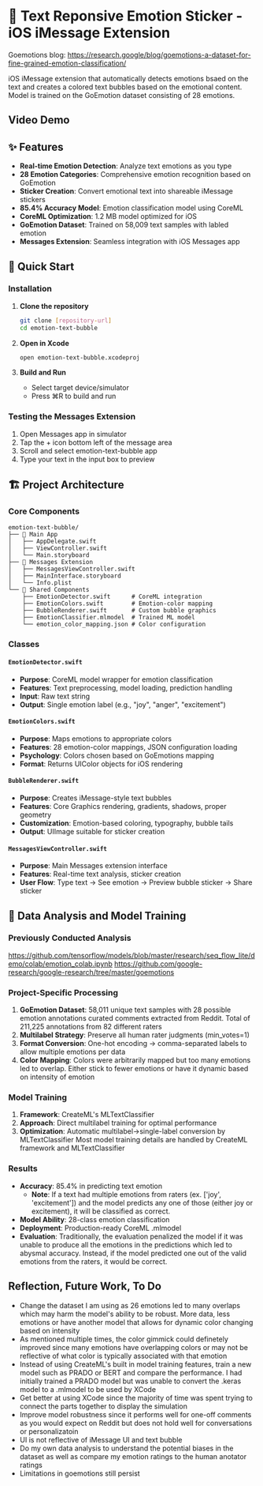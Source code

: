 # 🍎 Text Reponsive Emotion Sticker - iOS iMessage Extension

Goemotions blog: https://research.google/blog/goemotions-a-dataset-for-fine-grained-emotion-classification/

iOS iMessage extension that automatically detects emotions bsaed on the text and creates a colored text bubbles based on the emotional content. Model is trained on the GoEmotion dataset consisting of 28 emotions.

## Video Demo


## ✨ Features

- **Real-time Emotion Detection**: Analyze text emotions as you type
- **28 Emotion Categories**: Comprehensive emotion recognition based on GoEmotion
- **Sticker Creation**: Convert emotional text into shareable iMessage stickers
- **85.4% Accuracy Model**: Emotion classification model using CoreML
- **CoreML Optimization**: 1.2 MB model optimized for iOS
- **GoEmotion Dataset**: Trained on 58,009 text samples with labled emotion
- **Messages Extension**: Seamless integration with iOS Messages app

## 🚀 Quick Start

### Installation
1. **Clone the repository**
   ```bash
   git clone [repository-url]
   cd emotion-text-bubble
   ```

2. **Open in Xcode**
   ```bash
   open emotion-text-bubble.xcodeproj
   ```

3. **Build and Run**
   - Select target device/simulator
   - Press ⌘R to build and run

### Testing the Messages Extension
1. Open Messages app in simulator
3. Tap the + icon bottom left of the message area
4. Scroll and select emotion-text-bubble app
5. Type your text in the input box to preview

## 🏗️ Project Architecture

### Core Components

```
emotion-text-bubble/
├── 📱 Main App
│   ├── AppDelegate.swift
│   ├── ViewController.swift
│   └── Main.storyboard
├── 💬 Messages Extension
│   ├── MessagesViewController.swift
│   ├── MainInterface.storyboard
│   └── Info.plist
└── 🔄 Shared Components
    ├── EmotionDetector.swift      # CoreML integration
    ├── EmotionColors.swift        # Emotion-color mapping
    ├── BubbleRenderer.swift       # Custom bubble graphics
    ├── EmotionClassifier.mlmodel  # Trained ML model
    └── emotion_color_mapping.json # Color configuration
```

### Classes

#### `EmotionDetector.swift`
- **Purpose**: CoreML model wrapper for emotion classification
- **Features**: Text preprocessing, model loading, prediction handling
- **Input**: Raw text string
- **Output**: Single emotion label (e.g., "joy", "anger", "excitement")

#### `EmotionColors.swift`
- **Purpose**: Maps emotions to appropriate colors
- **Features**: 28 emotion-color mappings, JSON configuration loading
- **Psychology**: Colors chosen based on GoEmotions mapping
- **Format**: Returns UIColor objects for iOS rendering

#### `BubbleRenderer.swift`
- **Purpose**: Creates iMessage-style text bubbles
- **Features**: Core Graphics rendering, gradients, shadows, proper geometry
- **Customization**: Emotion-based coloring, typography, bubble tails
- **Output**: UIImage suitable for sticker creation

#### `MessagesViewController.swift`
- **Purpose**: Main Messages extension interface
- **Features**: Real-time text analysis, sticker creation
- **User Flow**: Type text → See emotion → Preview bubble sticker → Share sticker

## 🔬 Data Analysis and Model Training

### Previously Conducted Analysis
https://github.com/tensorflow/models/blob/master/research/seq_flow_lite/demo/colab/emotion_colab.ipynb
https://github.com/google-research/google-research/tree/master/goemotions

### Project-Specific Processing
1. **GoEmotion Dataset**: 58,011 unique text samples with 28 possible emotion annotations curated comments extracted from Reddit. Total of 211,225 annotations from 82 different raters
2. **Multilabel Strategy**: Preserve all human rater judgments (min_votes=1)
3. **Format Conversion**: One-hot encoding → comma-separated labels to allow multiple emotions per data
4. **Color Mapping**: Colors were arbitrarily mapped but too many emotions led to overlap. Either stick to fewer emotions or have it dynamic based on intensity of emotion

### Model Training
1. **Framework**: CreateML's MLTextClassifier
2. **Approach**: Direct multilabel training for optimal performance
3. **Optimization**: Automatic multilabel→single-label conversion by MLTextClassifier
Most model training details are handled by CreateML framework and MLTextClassifier

### Results
- **Accuracy**: 85.4% in predicting text emotion
   - **Note**: If a text had multiple emotions from raters (ex. ['joy', 'excitement']) and the model predicts any one of those (either joy or excitement), it will be classified as correct. 
- **Model Ability**: 28-class emotion classification
- **Deployment**: Production-ready CoreML .mlmodel
- **Evaluation**: Traditionally, the evaluation penalized the model if it was unable to produce all the emotions in the predictions which led to abysmal accuracy. Instead, if the model predicted one out of the valid emotions from the raters, it would be correct.

## Reflection, Future Work, To Do
- Change the dataset I am using as 26 emotions led to many overlaps which may harm the model's ability to be robust. More data, less emotions or have another model that allows for dynamic color changing based on intensity
- As mentioned multiple times, the color gimmick could definetely improved since many emotions have overlapping colors or may not be reflective of what color is typically associated with that emotion
- Instead of using CreateML's built in model training features, train a new model such as PRADO or BERT and compare the performance. I had initially trained a PRADO model but was unable to convert the .keras model to a .mlmodel to be used by XCode
- Get better at using XCode since the majority of time was spent trying to connect the parts together to display the simulation
- Improve model robustness since it performs well for one-off comments as you would expect on Reddit but does not hold well for conversations or personalizatoin
- UI is not reflective of iMessage UI and text bubble
- Do my own data analysis to understand the potential biases in the dataset as well as compare my emotion ratings to the human anotator ratings
- Limitations in goemotions still persist
